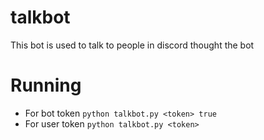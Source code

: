 # talkbot
This bot is used to talk to people in discord thought the bot

# Running
- For bot token `python talkbot.py <token> true`
- For user token `python talkbot.py <token>`

